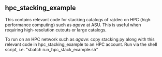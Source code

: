## hpc_stacking_example
This contains relevant code for stacking catalogs of ra/dec on HPC (high performance computing)
such as *agave* at ASU.  This is useful when requiring high-resolution cutouts or large catalogs.

To run on an HPC network such as *agave*: copy stacking.py along with this relevant code
in hpc\_stacking\_example to an HPC account.  Run via the shell script, i.e. "sbatch run\_hpc\_stack\_example.sh"
